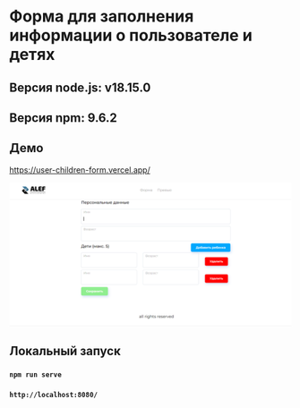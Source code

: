 #  Форма для заполнения информации о пользователе и детях


## Версия node.js: v18.15.0

## Версия npm: 9.6.2


## Демо
https://user-children-form.vercel.app/

<img width="603" alt="user-children-form" src="https://github.com/DieReiterin/user-children-form/blob/main/src/assets/user-children-form.png">




## Локальный запуск
#### `npm run serve`
#### `http://localhost:8080/`
